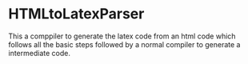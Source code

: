 # HTMLtoLatexParser

This a comppiler to generate the latex code from an html code which follows all the basic steps followed by a normal compiler to generate a intermediate code.
